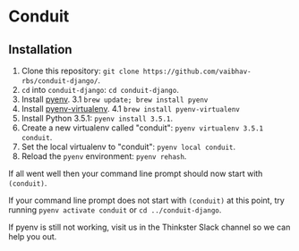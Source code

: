 # Conduit

## Installation

1. Clone this repository: `git clone https://github.com/vaibhav-rbs/conduit-django/`.
2. `cd` into `conduit-django`: `cd conduit-django`.
3. Install [pyenv](https://github.com/yyuu/pyenv#installation).
    3.1 `brew update; brew install pyenv`
4. Install [pyenv-virtualenv](https://github.com/yyuu/pyenv-virtualenv#installation).
    4.1 `brew install pyenv-virtualenv`
5. Install Python 3.5.1: `pyenv install 3.5.1`.
6. Create a new virtualenv called "conduit": `pyenv virtualenv 3.5.1 conduit`.
7. Set the local virtualenv to "conduit": `pyenv local conduit`.
8. Reload the `pyenv` environment: `pyenv rehash`.

If all went well then your command line prompt should now start with `(conduit)`.

If your command line prompt does not start with `(conduit)` at this point, try running `pyenv activate conduit` or `cd ../conduit-django`. 

If pyenv is still not working, visit us in the Thinkster Slack channel so we can help you out.

